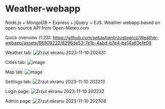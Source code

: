 # Weather-webapp

Node.js + MongoDB + Express + jQuery + EJS. Weather webapp based on open-source API from Open-Meteo.com

Quick overview (1:23):
https://github.com/sebastianbrzustowicz/Weather-webapp/assets/66909222/8296de53-7e1b-4abd-b7e4-be14a63efe08

Weather tab:
![Zrzut ekranu 2023-11-10 202431](https://github.com/sebastianbrzustowicz/Weather-webapp/assets/66909222/4f95d639-a7b9-429c-ac75-ab89ffc58946)

Cities tab:
![image](https://github.com/sebastianbrzustowicz/Weather-webapp/assets/66909222/20be007d-ab3c-44b2-9d28-bf1d782cdba8)

Map tab:
![image](https://github.com/sebastianbrzustowicz/Weather-webapp/assets/66909222/e08b9ad2-30ef-47a8-9c27-a85d9f73e7db)

Settings tab:
![Zrzut ekranu 2023-11-10 202213](https://github.com/sebastianbrzustowicz/Weather-webapp/assets/66909222/a26a8d14-e761-419d-aee0-c46ae48be5af)

Login page:
![Zrzut ekranu 2023-11-10 202232](https://github.com/sebastianbrzustowicz/Weather-webapp/assets/66909222/bf275c40-4185-4441-b0cd-f26b39a0bf89)

Admin page:
![Zrzut ekranu 2023-11-10 202308](https://github.com/sebastianbrzustowicz/Weather-webapp/assets/66909222/97eab492-d94d-41eb-9359-1908decd9b02)
